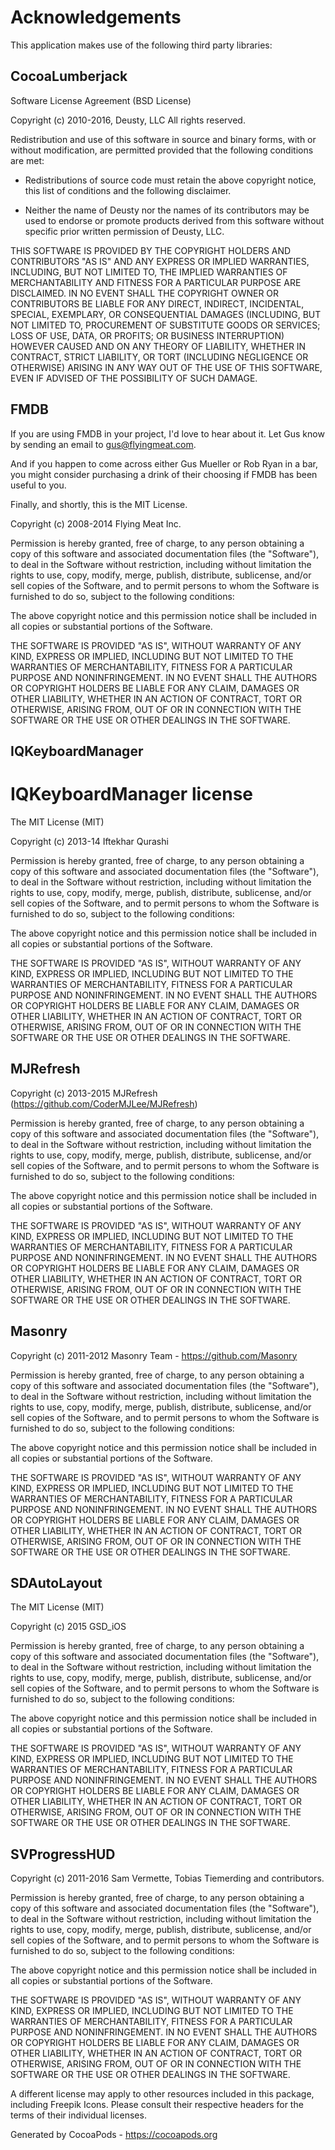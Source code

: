 # Acknowledgements
This application makes use of the following third party libraries:

## CocoaLumberjack

Software License Agreement (BSD License)

Copyright (c) 2010-2016, Deusty, LLC
All rights reserved.

Redistribution and use of this software in source and binary forms,
with or without modification, are permitted provided that the following conditions are met:

* Redistributions of source code must retain the above
  copyright notice, this list of conditions and the
  following disclaimer.

* Neither the name of Deusty nor the names of its
  contributors may be used to endorse or promote products
  derived from this software without specific prior
  written permission of Deusty, LLC.

THIS SOFTWARE IS PROVIDED BY THE COPYRIGHT HOLDERS AND CONTRIBUTORS "AS IS" AND ANY EXPRESS OR IMPLIED WARRANTIES, INCLUDING, BUT NOT LIMITED TO, THE IMPLIED WARRANTIES OF MERCHANTABILITY AND FITNESS FOR A PARTICULAR PURPOSE ARE DISCLAIMED. IN NO EVENT SHALL THE COPYRIGHT OWNER OR CONTRIBUTORS BE LIABLE FOR ANY DIRECT, INDIRECT, INCIDENTAL, SPECIAL, EXEMPLARY, OR CONSEQUENTIAL DAMAGES (INCLUDING, BUT NOT LIMITED TO, PROCUREMENT OF SUBSTITUTE GOODS OR SERVICES; LOSS OF USE, DATA, OR PROFITS; OR BUSINESS INTERRUPTION) HOWEVER CAUSED AND ON ANY THEORY OF LIABILITY, WHETHER IN CONTRACT, STRICT LIABILITY, OR TORT (INCLUDING NEGLIGENCE OR OTHERWISE) ARISING IN ANY WAY OUT OF THE USE OF THIS SOFTWARE, EVEN IF ADVISED OF THE POSSIBILITY OF SUCH DAMAGE.

## FMDB

If you are using FMDB in your project, I'd love to hear about it.  Let Gus know
by sending an email to gus@flyingmeat.com.

And if you happen to come across either Gus Mueller or Rob Ryan in a bar, you
might consider purchasing a drink of their choosing if FMDB has been useful to
you.

Finally, and shortly, this is the MIT License.

Copyright (c) 2008-2014 Flying Meat Inc.

Permission is hereby granted, free of charge, to any person obtaining a copy
of this software and associated documentation files (the "Software"), to deal
in the Software without restriction, including without limitation the rights
to use, copy, modify, merge, publish, distribute, sublicense, and/or sell
copies of the Software, and to permit persons to whom the Software is
furnished to do so, subject to the following conditions:

The above copyright notice and this permission notice shall be included in
all copies or substantial portions of the Software.

THE SOFTWARE IS PROVIDED "AS IS", WITHOUT WARRANTY OF ANY KIND, EXPRESS OR
IMPLIED, INCLUDING BUT NOT LIMITED TO THE WARRANTIES OF MERCHANTABILITY,
FITNESS FOR A PARTICULAR PURPOSE AND NONINFRINGEMENT. IN NO EVENT SHALL THE
AUTHORS OR COPYRIGHT HOLDERS BE LIABLE FOR ANY CLAIM, DAMAGES OR OTHER
LIABILITY, WHETHER IN AN ACTION OF CONTRACT, TORT OR OTHERWISE, ARISING FROM,
OUT OF OR IN CONNECTION WITH THE SOFTWARE OR THE USE OR OTHER DEALINGS IN
THE SOFTWARE.

## IQKeyboardManager

IQKeyboardManager license
=========================

The MIT License (MIT)

Copyright (c) 2013-14 Iftekhar Qurashi

Permission is hereby granted, free of charge, to any person obtaining a copy of
this software and associated documentation files (the "Software"), to deal in
the Software without restriction, including without limitation the rights to
use, copy, modify, merge, publish, distribute, sublicense, and/or sell copies
of the Software, and to permit persons to whom the Software is furnished to do
so, subject to the following conditions:

The above copyright notice and this permission notice shall be included in all
copies or substantial portions of the Software.

THE SOFTWARE IS PROVIDED "AS IS", WITHOUT WARRANTY OF ANY KIND, EXPRESS OR
IMPLIED, INCLUDING BUT NOT LIMITED TO THE WARRANTIES OF MERCHANTABILITY,
FITNESS FOR A PARTICULAR PURPOSE AND NONINFRINGEMENT. IN NO EVENT SHALL THE
AUTHORS OR COPYRIGHT HOLDERS BE LIABLE FOR ANY CLAIM, DAMAGES OR OTHER
LIABILITY, WHETHER IN AN ACTION OF CONTRACT, TORT OR OTHERWISE, ARISING FROM,
OUT OF OR IN CONNECTION WITH THE SOFTWARE OR THE USE OR OTHER DEALINGS IN THE
SOFTWARE.


## MJRefresh

Copyright (c) 2013-2015 MJRefresh (https://github.com/CoderMJLee/MJRefresh)

Permission is hereby granted, free of charge, to any person obtaining a copy
of this software and associated documentation files (the "Software"), to deal
in the Software without restriction, including without limitation the rights
to use, copy, modify, merge, publish, distribute, sublicense, and/or sell
copies of the Software, and to permit persons to whom the Software is
furnished to do so, subject to the following conditions:

The above copyright notice and this permission notice shall be included in
all copies or substantial portions of the Software.

THE SOFTWARE IS PROVIDED "AS IS", WITHOUT WARRANTY OF ANY KIND, EXPRESS OR
IMPLIED, INCLUDING BUT NOT LIMITED TO THE WARRANTIES OF MERCHANTABILITY,
FITNESS FOR A PARTICULAR PURPOSE AND NONINFRINGEMENT. IN NO EVENT SHALL THE
AUTHORS OR COPYRIGHT HOLDERS BE LIABLE FOR ANY CLAIM, DAMAGES OR OTHER
LIABILITY, WHETHER IN AN ACTION OF CONTRACT, TORT OR OTHERWISE, ARISING FROM,
OUT OF OR IN CONNECTION WITH THE SOFTWARE OR THE USE OR OTHER DEALINGS IN
THE SOFTWARE.


## Masonry

Copyright (c) 2011-2012 Masonry Team - https://github.com/Masonry

Permission is hereby granted, free of charge, to any person obtaining a copy
of this software and associated documentation files (the "Software"), to deal
in the Software without restriction, including without limitation the rights
to use, copy, modify, merge, publish, distribute, sublicense, and/or sell
copies of the Software, and to permit persons to whom the Software is
furnished to do so, subject to the following conditions:

The above copyright notice and this permission notice shall be included in
all copies or substantial portions of the Software.

THE SOFTWARE IS PROVIDED "AS IS", WITHOUT WARRANTY OF ANY KIND, EXPRESS OR
IMPLIED, INCLUDING BUT NOT LIMITED TO THE WARRANTIES OF MERCHANTABILITY,
FITNESS FOR A PARTICULAR PURPOSE AND NONINFRINGEMENT. IN NO EVENT SHALL THE
AUTHORS OR COPYRIGHT HOLDERS BE LIABLE FOR ANY CLAIM, DAMAGES OR OTHER
LIABILITY, WHETHER IN AN ACTION OF CONTRACT, TORT OR OTHERWISE, ARISING FROM,
OUT OF OR IN CONNECTION WITH THE SOFTWARE OR THE USE OR OTHER DEALINGS IN
THE SOFTWARE.

## SDAutoLayout

The MIT License (MIT)

Copyright (c) 2015 GSD_iOS

Permission is hereby granted, free of charge, to any person obtaining a copy
of this software and associated documentation files (the "Software"), to deal
in the Software without restriction, including without limitation the rights
to use, copy, modify, merge, publish, distribute, sublicense, and/or sell
copies of the Software, and to permit persons to whom the Software is
furnished to do so, subject to the following conditions:

The above copyright notice and this permission notice shall be included in all
copies or substantial portions of the Software.

THE SOFTWARE IS PROVIDED "AS IS", WITHOUT WARRANTY OF ANY KIND, EXPRESS OR
IMPLIED, INCLUDING BUT NOT LIMITED TO THE WARRANTIES OF MERCHANTABILITY,
FITNESS FOR A PARTICULAR PURPOSE AND NONINFRINGEMENT. IN NO EVENT SHALL THE
AUTHORS OR COPYRIGHT HOLDERS BE LIABLE FOR ANY CLAIM, DAMAGES OR OTHER
LIABILITY, WHETHER IN AN ACTION OF CONTRACT, TORT OR OTHERWISE, ARISING FROM,
OUT OF OR IN CONNECTION WITH THE SOFTWARE OR THE USE OR OTHER DEALINGS IN THE
SOFTWARE.



## SVProgressHUD

Copyright (c) 2011-2016 Sam Vermette, Tobias Tiemerding and contributors.

Permission is hereby granted, free of charge, to any person
obtaining a copy of this software and associated documentation
files (the "Software"), to deal in the Software without
restriction, including without limitation the rights to use,
copy, modify, merge, publish, distribute, sublicense, and/or sell
copies of the Software, and to permit persons to whom the
Software is furnished to do so, subject to the following
conditions:

The above copyright notice and this permission notice shall be
included in all copies or substantial portions of the Software.

THE SOFTWARE IS PROVIDED "AS IS", WITHOUT WARRANTY OF ANY KIND,
EXPRESS OR IMPLIED, INCLUDING BUT NOT LIMITED TO THE WARRANTIES
OF MERCHANTABILITY, FITNESS FOR A PARTICULAR PURPOSE AND
NONINFRINGEMENT. IN NO EVENT SHALL THE AUTHORS OR COPYRIGHT
HOLDERS BE LIABLE FOR ANY CLAIM, DAMAGES OR OTHER LIABILITY,
WHETHER IN AN ACTION OF CONTRACT, TORT OR OTHERWISE, ARISING
FROM, OUT OF OR IN CONNECTION WITH THE SOFTWARE OR THE USE OR
OTHER DEALINGS IN THE SOFTWARE.

A different license may apply to other resources included in this package, 
including Freepik Icons. Please consult their 
respective headers for the terms of their individual licenses.

Generated by CocoaPods - https://cocoapods.org
